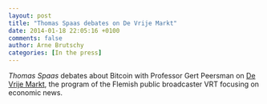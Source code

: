 ```yaml
---
layout: post
title: "Thomas Spaas debates on De Vrije Markt"
date: 2014-01-18 22:05:16 +0100
comments: false
author: Arne Brutschy
categories: [In the press]
---
```

*Thomas Spaas* debates about Bitcoin with Professor Gert Peersman on [De Vrije Markt](http://www.deredactie.be/permalink/1.1838046), the program of the Flemish public broadcaster VRT focusing on economic news.


